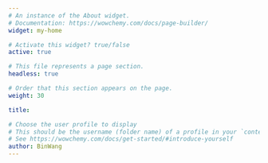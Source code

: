 ```yaml
---
# An instance of the About widget.
# Documentation: https://wowchemy.com/docs/page-builder/
widget: my-home

# Activate this widget? true/false
active: true

# This file represents a page section.
headless: true

# Order that this section appears on the page.
weight: 30

title:

# Choose the user profile to display
# This should be the username (folder name) of a profile in your `content/authors/` folder.
# See https://wowchemy.com/docs/get-started/#introduce-yourself
author: BinWang
---
```



